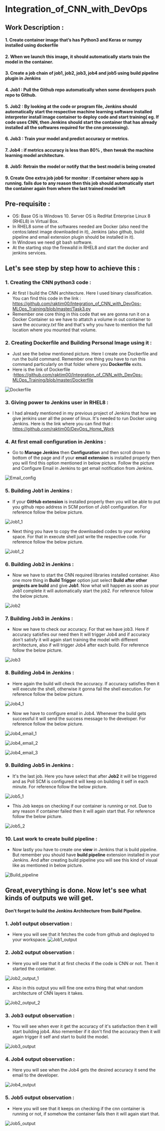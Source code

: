 # Integration_of_CNN_with_DevOps

## Work Description :

 #### 1. Create container image that’s has Python3 and Keras or numpy  installed  using dockerfile 
 #### 2. When we launch this image, it should automatically starts train the model in the container.
 #### 3. Create a job chain of job1, job2, job3, job4 and job5 using build pipeline plugin in Jenkins 
 #### 4.  Job1 : Pull  the Github repo automatically when some developers push repo to Github.
 #### 5.  Job2 : By looking at the code or program file, Jenkins should automatically start the respective machine learning software installed interpreter install image container to deploy code  and start training( eg. If code uses CNN, then Jenkins should start the container that has already installed all the softwares required for the cnn processing).
 #### 6. Job3 : Train your model and predict accuracy or metrics.
 #### 7. Job4 : if metrics accuracy is less than 80%  , then tweak the machine learning model architecture.
 #### 8. Job5: Retrain the model or notify that the best model is being created
 #### 9. Create One extra job job6 for monitor : If container where app is running. fails due to any reason then this job should automatically start the container again from where the last trained model left
 
## Pre-requisite :
  * OS: Base OS is Windows 10. Server OS is RedHat Enterprise Linux 8 (RHEL8) in Virtual Box.
  * In RHEL8 some of the softwares needed are Docker (also need the centos:latest image downloaded in it), Jenkins (also github, build pipeline and email extension plugin should be installed in it).
  * In Windows we need git bash software.
  * At the starting stop the firewalld in RHEL8 and start the docker and jenkins services.
  
## Let's see step by step how to achieve this :

### 1. Creating the CNN python3 code :
   * At first I build the CNN architecture. Here I used binary classification. You can find this code in the link : https://github.com/raktim00/Integration_of_CNN_with_DevOps-MLOps_Training/blob/master/Task3.py
   * Remember one core thing in this code that we are gonna run it on a Docker Container so we have to attatch a volume in out container to save the *accuracy.txt* file and that's why you have to mention the full location where you mounted that volume.

### 2. Creating Dockerfile and Building Personal Image using it :
   * Just see the below mentioned picture. Here I create one Dockerfile and run the build command. Remember one thing you have to run this command particularly on that folder where you **Dockerfile** exits.
   * Here is the link of Dockerfile :https://github.com/raktim00/Integration_of_CNN_with_DevOps-MLOps_Training/blob/master/Dockerfile 
   
   ![Dockerfile](Dockerfile.png)

### 3. Giving power to Jenkins user in RHEL8 :
   * I had already mentioned in my previous project of Jenkins that how we give jenkins user all the power of linux. It's needed to run Docker using Jenkins. Here is the link where you can find that : https://github.com/raktim00/DevOps_Home_Work
   
### 4. At first email configuration in Jenkins :
   * Go to **Manage Jenkins** then **Configuration** and then scroll drown to bottom of the page and if your **email extension** is installed properly then you will find this option mentioned in below picture. Follow the picture and Configure Email in Jenkins to get email notification from Jenkins.
   
   ![Email_config](Email_Config.png)
   
### 5. Building Job1 in Jenkins :
   * If your **GitHub extension** is installed properly then you will be able to put you github repo address in SCM portion of Job1 configuration. For reference follow the below picture.
   
   ![Job1_1](Job1_1.png)
   
   * Next thing you have to copy the downloaded codes to your working space. For that in execute shell just write the respective code. For reference follow the below picture.
   
   ![Job1_2](Job1_2.png)
   
### 6. Building Job2 in Jenkins :
   * Now we have to start the CNN required libraries installed container. Also one more thing in **Build Trigger** option just select **Build after other projects are build** and give **Job1**. Now what will happen as soon as your Job1 complete it will automatically start the job2. For reference follow the below picture.
   
   ![Job2](Job2.png)
   
### 7. Building Job3 in Jenkins :
   * Now we have to check our accuracy. For that we have job3. Here if accuracy satisfies our need then It will trigger Job4 and if accuracy don't satisfy it will again start training the model with different architecture, also if will trigger Job4 after each build. For reference follow the below picture.
   
   ![Job3](Job3.png)
   
### 8. Building Job4 in Jenkins :
   * Here again the build will check the accuracy. If accuracy satisfies then it will execute the shell, otherwise it gonna fail the shell execution. For reference follow the below picture.
   
   ![Job4_1](Job4_1.png)
   
   * Now we have to configure email in Job4. Whenever the build gets successful it will send the success message to the developer. For reference follow the below picture.
   
   ![Job4_email_1](Job4_email_1.png)
   
   ![Job4_email_2](Job4_email_2.png)
   
   ![Job4_email_3](Job4_email_3.png)

### 9. Building Job5 in Jenkins :
   * It's the last job. Here you have select that after **Job2** it will be triggered and as Poll SCM is configured it will keep on building it self in each minute. For reference follow the below picture.
   
   ![Job5_1](Job5_1.png)
   
   * This Job keeps on checking if our container is running or not. Due to any reason if container failed then it will again start that. For reference follow the below picture.
   
   ![Job5_2](Job5_2.png)

### 10. Last work to create build pipeline :
   * Now lastly you have to create one **view** in Jenkins that is build pipeline. But remember you should have **build pipeline** extension installed in your Jenkins. And after creating build pipeline you will see this kind of visual like as mentioned in below picture.
   
   ![Build_pipeline](Build_Pipeline.png)
   
## Great,everything is done. Now let's see what kinds of outputs we will get.
  #### Don't forget to build the Jenkins Architecture from Build Pipeline.
  
### 1. Job1 output observation :
   * Here you will see that it fetches the code from github and deployed to your workspace.
   ![Job1_output](Job1_op.png)
   
### 2. Job2 output observation :
   * Here you will see that it at first checks if the code is CNN or not. Then it started the container.
   
   ![Job2_output_1](Job2_op.png)
   
   * Also in this output you will fine one extra thing that what random architecture of CNN layers it takes.
   
   ![Job2_output_2](Job2_op_2.png)
   
### 3. Job3 output observation :
   * You will see when ever it get the accuracy of it's satisfaction then it will start building job4. Also remember if it don't find the accuracy then it will again trigger it self and start to build the model.
   
   ![Job3_output](Job3_op.png)
   
### 4. Job4 output observation :
   * Here you will see when the Job4 gets the desired accuracy it send the email to the developer.
   
   ![Job4_output](Job4_op.png)
   
### 5. Job5 output observation :
   * Here you will see that it keeps on checking if the cnn container is running or not, if somehow the container fails then it will again start that.
   
   ![Job5_output](Job5_op.png)
   

